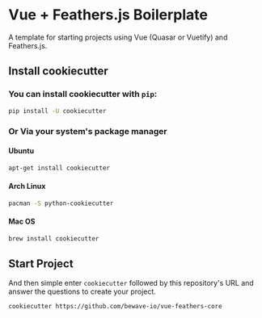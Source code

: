 # Vue + Feathers.js Boilerplate

A template for starting projects using Vue (Quasar or Vuetify) and Feathers.js.

## Install cookiecutter

### You can install cookiecutter with `pip`:

```bash
pip install -U cookiecutter
```

### Or Via your system's package manager

#### Ubuntu
```bash
apt-get install cookiecutter
```

#### Arch Linux
```bash
pacman -S python-cookiecutter
````
#### Mac OS

```bash
brew install cookiecutter
```

## Start Project


And then simple enter `cookiecutter` followed by this repository's URL and answer the questions to create your project.

```bash
cookiecutter https://github.com/bewave-io/vue-feathers-core
```
